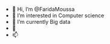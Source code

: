 - 👋 Hi, I’m @FaridaMoussa
- 👀 I’m interested in Computer science
- 🌱 I’m currently Big data
- 💞️
- 📫

<!---
FaridaMoussa/FaridaMoussa is a ✨ special ✨ repository because its `README.md` (this file) appears on your GitHub profile.
You can click the Preview link to take a look at your changes.
--->
